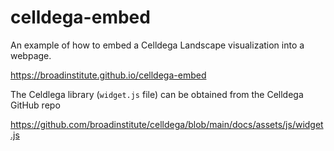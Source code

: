 # celldega-embed
An example of how to embed a Celldega Landscape visualization into a webpage.

https://broadinstitute.github.io/celldega-embed

The Celdlega library (`widget.js` file) can be obtained from the Celldega GitHub repo

https://github.com/broadinstitute/celldega/blob/main/docs/assets/js/widget.js